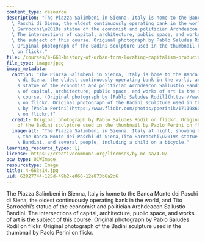 ```yaml
---
content_type: resource
description: "The Piazza Salimbeni in Sienna, Italy is home to the Banca Monte dei\
  \ Paschi di Siena, the oldest continuously operating bank in the world, and Tito\
  \ Sarrocchi\u2019s statue of the economist and politician Archdeacon Sallustio Bandini.\
  \ The intersections of capital, architecture, public space, and works of art is\
  \ the subject of this course. Original photograph by Pablo Saludes Rodil on flickr.\
  \ Original photograph of the Badini sculpture used in the thumbnail by Paolo Perini\
  \ on flickr."
file: /courses/4-663-history-of-urban-form-locating-capitalism-producing-early-modern-cities-and-objects-spring-2014/62827744125d49b2e06612e873b6a2d6_4-663s14.jpg
file_type: image/jpeg
image_metadata:
  caption: "The Piazza Salimbeni in Sienna, Italy is home to the Banca Monte dei Paschi\
    \ di Siena, the oldest continuously operating bank in the world, and Tito Sarrocchi\u2019\
    s statue of the economist and politician Archdeacon Sallustio Bandini. The intersections\
    \ of capital, architecture, public space, and works of art is the subject of this\
    \ course. (Original photograph by [Pablo Saludes Rodil](https://www.flickr.com/photos/barberenc/11600783545)\
    \ on flickr. Original photograph of the Badini sculpture used in the thumbnail\
    \ by [Paolo Perini](https://www.flickr.com/photos/pperinik/171198606/in/photolist-g8ro7-H9wGT-arDWc2-7t99xF-fg36Kk-fg2Sjr-fgh8yS-fghaH7-fgh9Gj-fg32pR-7t99DT-7td7Tm-huxLc3-p4neVn-hsjBb6-hschik-5j3BTK-7t99Kz-huywkT-hux5Kt-dbCpQf-9Hs4qr-KTphv-8Fmimv-8CJGHy-8PYesU-orv7H-oroQb-6sUGbV-6MGKPv)\
    \ on flickr.)"
  credit: Original photograph by Pablo Saludes Rodil on flickr. Original photograph
    of the Badini sculpture used in the thumbnail by Paolo Perini on flickr.
  image-alt: "The Piazza Salimbeni in Sienna, Italy at night, showing the facade of\
    \ the Banca Monte dei Paschi di Siena,Tito Sarrocchi\u2019s statue of Sallustio\
    \ Bandini, and several people, including a child on a bicycle."
learning_resource_types: []
license: https://creativecommons.org/licenses/by-nc-sa/4.0/
ocw_type: OCWImage
resourcetype: Image
title: 4-663s14.jpg
uid: 62827744-125d-49b2-e066-12e873b6a2d6
---
```

The Piazza Salimbeni in Sienna, Italy is home to the Banca Monte dei Paschi di Siena, the oldest continuously operating bank in the world, and Tito Sarrocchi’s statue of the economist and politician Archdeacon Sallustio Bandini. The intersections of capital, architecture, public space, and works of art is the subject of this course. Original photograph by Pablo Saludes Rodil on flickr. Original photograph of the Badini sculpture used in the thumbnail by Paolo Perini on flickr.